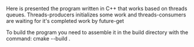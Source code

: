 Here is presented the program written in C++ that works based on threads queues. 
Threads-producers initializes some work and threads-consumers are waiting for it's completed work by future-get

To build the program you need to assemble it in the build directory with the command:
cmake --build .
